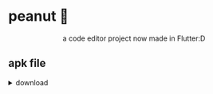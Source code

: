 # peanut 🥜

<div align="center">
a code editor project now made in Flutter:D
</div>



## apk file


<details>
<summary>download</summary>

###### Note: work in progress:D

</details>